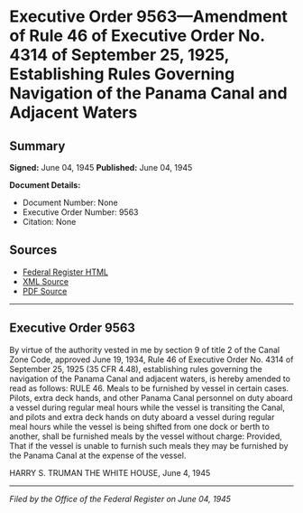 # Executive Order 9563—Amendment of Rule 46 of Executive Order No. 4314 of September 25, 1925, Establishing Rules Governing Navigation of the Panama Canal and Adjacent Waters

## Summary

**Signed:** June 04, 1945
**Published:** June 04, 1945

**Document Details:**
- Document Number: None
- Executive Order Number: 9563
- Citation: None

## Sources
- [Federal Register HTML](https://www.presidency.ucsb.edu/documents/executive-order-9563-amendment-rule-46-executive-order-no-4314-september-25-1925)
- [XML Source](None)
- [PDF Source](None)

---

## Executive Order 9563

By virtue of the authority vested in me by section 9 of title 2 of the Canal Zone Code, approved June 19, 1934, Rule 46 of Executive Order No. 4314 of September 25, 1925 (35 CFR 4.48), establishing rules governing the navigation of the Panama Canal and adjacent waters, is hereby amended to read as follows:
RULE 46. Meals to be furnished by vessel in certain cases. Pilots, extra deck hands, and other Panama Canal personnel on duty aboard a vessel during regular meal hours while the vessel is transiting the Canal, and pilots and extra deck hands on duty aboard a vessel during regular meal hours while the vessel is being shifted from one dock or berth to another, shall be furnished meals by the vessel without charge: Provided, That if the vessel is unable to furnish such meals they may be furnished by the Panama Canal at the expense of the vessel.

HARRY S. TRUMAN
THE WHITE HOUSE,
June 4, 1945

---

*Filed by the Office of the Federal Register on June 04, 1945*
